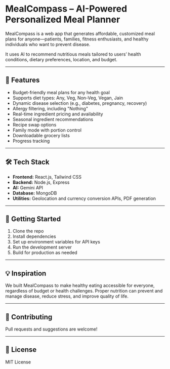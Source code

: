 # MealCompass – AI-Powered Personalized Meal Planner

MealCompass is a web app that generates affordable, customized meal plans for anyone—patients, families, fitness enthusiasts, and healthy individuals who want to prevent disease. 

It uses AI to recommend nutritious meals tailored to users’ health conditions, dietary preferences, location, and budget.

---

## 🌟 Features

- Budget-friendly meal plans for any health goal
- Supports diet types: Any, Veg, Non-Veg, Vegan, Jain
- Dynamic disease selection (e.g., diabetes, pregnancy, recovery)
- Allergy filtering, including "Nothing"
- Real-time ingredient pricing and availability
- Seasonal ingredient recommendations
- Recipe swap options
- Family mode with portion control
- Downloadable grocery lists
- Progress tracking

---

## 🛠️ Tech Stack

- **Frontend:** React.js, Tailwind CSS
- **Backend:** Node.js, Express
- **AI:** Gemini API
- **Database:** MongoDB
- **Utilities:** Geolocation and currency conversion APIs, PDF generation

---

## 🚀 Getting Started

1. Clone the repo
2. Install dependencies
3. Set up environment variables for API keys
4. Run the development server
5. Build for production as needed

---

## 💡 Inspiration

We built MealCompass to make healthy eating accessible for everyone, regardless of budget or health challenges. Proper nutrition can prevent and manage disease, reduce stress, and improve quality of life.

---

## 🙌 Contributing

Pull requests and suggestions are welcome!

---

## 📄 License

MIT License
